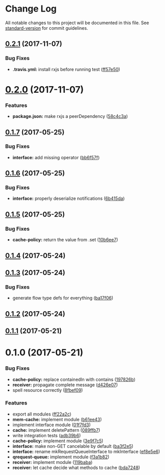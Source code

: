 # Change Log

All notable changes to this project will be documented in this file. See [standard-version](https://github.com/conventional-changelog/standard-version) for commit guidelines.

<a name="0.2.1"></a>
## [0.2.1](https://github.com/Kriegslustig/orq/compare/v0.2.0...v0.2.1) (2017-11-07)


### Bug Fixes

* **.travis.yml:** install rxjs before running test ([ff57e50](https://github.com/Kriegslustig/orq/commit/ff57e50))



<a name="0.2.0"></a>
# [0.2.0](https://github.com/Kriegslustig/orq/compare/v0.1.8...v0.2.0) (2017-11-07)


### Features

* **package.json:** make rxjs a peerDependency ([58c4c3a](https://github.com/Kriegslustig/orq/commit/58c4c3a))



<a name="0.1.7"></a>
## [0.1.7](https://github.com/Kriegslustig/orq/compare/v0.1.6...v0.1.7) (2017-05-25)


### Bug Fixes

* **interface:** add missing operator ([bb6f57f](https://github.com/Kriegslustig/orq/commit/bb6f57f))



<a name="0.1.6"></a>
## [0.1.6](https://github.com/Kriegslustig/orq/compare/v0.1.5...v0.1.6) (2017-05-25)


### Bug Fixes

* **interface:** properly deserialize notifications ([6b415da](https://github.com/Kriegslustig/orq/commit/6b415da))



<a name="0.1.5"></a>
## [0.1.5](https://github.com/Kriegslustig/orq/compare/v0.1.4...v0.1.5) (2017-05-25)


### Bug Fixes

* **cache-policy:** return the value from .set ([10b6ee7](https://github.com/Kriegslustig/orq/commit/10b6ee7))



<a name="0.1.4"></a>
## [0.1.4](https://github.com/Kriegslustig/orq/compare/v0.1.3...v0.1.4) (2017-05-24)



<a name="0.1.3"></a>
## [0.1.3](https://github.com/Kriegslustig/orq/compare/v0.1.2...v0.1.3) (2017-05-24)


### Bug Fixes

* generate flow type defs for everything ([ba17f06](https://github.com/Kriegslustig/orq/commit/ba17f06))



<a name="0.1.2"></a>
## [0.1.2](https://github.com/Kriegslustig/orq/compare/v0.1.1...v0.1.2) (2017-05-24)



<a name="0.1.1"></a>
## [0.1.1](https://github.com/Kriegslustig/orq/compare/v0.1.0...v0.1.1) (2017-05-21)



<a name="0.1.0"></a>
# 0.1.0 (2017-05-21)


### Bug Fixes

* **cache-policy:** replace containedIn with contains ([197826b](https://github.com/Kriegslustig/orq/commit/197826b))
* **receiver:** propagate complete message ([d426e07](https://github.com/Kriegslustig/orq/commit/d426e07))
* spell resource correctly ([8fbef09](https://github.com/Kriegslustig/orq/commit/8fbef09))


### Features

* export all modules ([ff22a2c](https://github.com/Kriegslustig/orq/commit/ff22a2c))
* **mem-cache:** implement module ([b61ee43](https://github.com/Kriegslustig/orq/commit/b61ee43))
* implement interface module ([01f7fd3](https://github.com/Kriegslustig/orq/commit/01f7fd3))
* **cache:** implement deletePattern ([089ffb7](https://github.com/Kriegslustig/orq/commit/089ffb7))
* write integration tests ([adb39b6](https://github.com/Kriegslustig/orq/commit/adb39b6))
* **cache-policy:** implement module ([3e9f7c5](https://github.com/Kriegslustig/orq/commit/3e9f7c5))
* **interface:** make non-GET cancelable by default ([ba3f2e5](https://github.com/Kriegslustig/orq/commit/ba3f2e5))
* **interface:** rename mkRequestQueueInterface to mkInterface ([ef8e5e6](https://github.com/Kriegslustig/orq/commit/ef8e5e6))
* **qrequest-queue:** implement module ([f3a1b82](https://github.com/Kriegslustig/orq/commit/f3a1b82))
* **receiver:** implement module ([119baba](https://github.com/Kriegslustig/orq/commit/119baba))
* **receiver:** let cache decide what methods to cache ([bda7248](https://github.com/Kriegslustig/orq/commit/bda7248))
